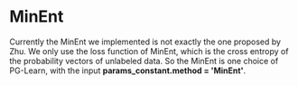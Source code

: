 # MinEnt
Currently the MinEnt we implemented is not exactly the one proposed by Zhu.
We only use the loss function of MinEnt, which is the cross entropy of 
the probability vectors of unlabeled data. So the MinEnt is one choice of 
PG-Learn, with the input **params_constant.method = 'MinEnt'**.  
